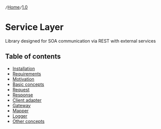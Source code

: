`/`[Home](/service-layer)`/`[1.0](/service-layer/docs/1.0)

# Service Layer
Library designed for SOA communication via REST with external services

## Table of contents
- [Installation](01-installation.html#installation)
- [Requirements](01-installation.html#requirements)
- [Motivation](02-motivation.html)
- [Basic concepts](03-basic-concepts.html)
- [Request](04-request.html) 
- [Response](05-response.html)
- [Client adapter](05-client-adapter.html)
- [Gateway](06-gateway.html)
- [Mapper](07-mapper.html)
- [Logger](08-logger.html)
- [Other concepts](09-other-concepts.html)
